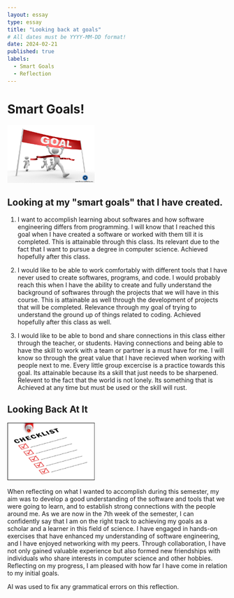 ```yaml
---
layout: essay
type: essay
title: "Looking back at goals"
# All dates must be YYYY-MM-DD format!
date: 2024-02-21
published: true
labels:
  - Smart Goals
  - Reflection
---
```

# Smart Goals!

<img width="200px"
class="rounded mx-auto d-block"
src="../img/Reflection-on-my-goals/Reflection-Goals.jpg" >

## Looking at my "smart goals" that I have created.

1) I want to accomplish learning about softwares and how software engineering differs from programming. I will know that I reached this goal when I have created a software or worked with them till it is completed. This is attainable through this class. Its relevant due to the fact that I want to pursue a degree in computer science. Achieved hopefully after this class.

2) I would like to be able to work comfortably with different tools that I have never used to create softwares, programs, and code. I would probably reach this when I have the ability to create and fully understand the background of softwares through the projects that we will have in this course. This is attainable as well through the development of projects that will be completed. Relevance through my goal of trying to understand the ground up of things related to coding. Achieved hopefully after this class as well.

3) I would like to be able to bond and share connections in this class either through the teacher, or students. Having connections and being able to have the skill to work with a team or partner is a must have for me. I will know so through the great value that I have recieved when working with people next to me. Every little group excercise is a practice towards this goal. Its attainable because its a skill that just needs to be sharpened. Relevent to the fact that the world is not lonely. Its something that is Achieved at any time but must be used or the skill will rust.

## Looking Back At It

<img width="200px"
class="rounded mx-auto d-block"
src="../img/Reflection-on-my-goals/Checklist.jpg" >

When reflecting on what I wanted to accomplish during this semester, my aim was to develop a good understanding of the software and tools that we were going to learn, and to establish strong connections with the people around me. As we are now in the 7th week of the semester, I can confidently say that I am on the right track to achieving my goals as a scholar and a learner in this field of science. I have engaged in hands-on exercises that have enhanced my understanding of software engineering, and I have enjoyed networking with my peers. Through collaboration, I have not only gained valuable experience but also formed new friendships with individuals who share interests in computer science and other hobbies. Reflecting on my progress, I am pleased with how far I have come in relation to my initial goals.

AI was used to fix any grammatical errors on this reflection.